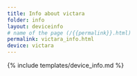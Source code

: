 ```yaml
---
title: Info about victara
folder: info
layout: deviceinfo
# name of the page (/{{permalink}}.html)
permalink: victara_info.html
device: victara
---
```

{% include templates/device_info.md %}

